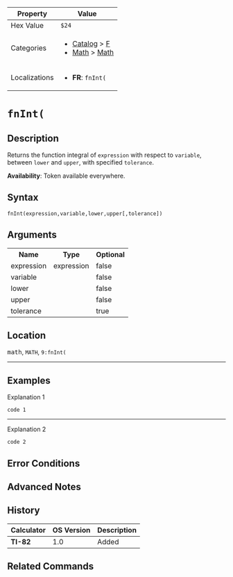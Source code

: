 | Property      | Value |
|---------------|-------|
| Hex Value     | `$24`|
| Categories    | <ul><li>[Catalog](<../categories/Catalog.md>) > [F](<../categories/Catalog.md#F>)</li><li>[Math](<../categories/Math.md>) > [Math](<../categories/Math.md#Math>)</li></ul> |
| Localizations | <ul><li><b>FR</b>: `fnInt(`</li></ul> |

# `fnInt(`

## Description
Returns the function integral of `expression` with respect to `variable`, between `lower` and `upper`, with specified `tolerance`.


<b>Availability</b>: Token available everywhere.

## Syntax
`fnInt(expression,variable,lower,upper[,tolerance])`

## Arguments
<table>
<tr><th>Name</th><th>Type</th><th>Optional</th></tr>

<tr><td>expression</td><td>expression</td><td>false</td></tr>

<tr><td>variable</td><td></td><td>false</td></tr>

<tr><td>lower</td><td></td><td>false</td></tr>

<tr><td>upper</td><td></td><td>false</td></tr>

<tr><td>tolerance</td><td></td><td>true</td></tr>

</table>

## Location
<kbd>math</kbd>, `MATH`, `9:fnInt(`
<hr>

## Examples

Explanation 1
```ti-basic
code 1
```
---
Explanation 2
```ti-basic
code 2
```

## Error Conditions


## Advanced Notes


## History
| Calculator | OS Version | Description |
|------------|------------|-------------|
| <b>TI-82</b> | 1.0 | Added

## Related Commands

    